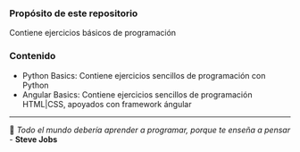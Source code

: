 
### **Propósito de este repositorio**
Contiene ejercicios básicos de programación


### **Contenido**

* Python Basics: Contiene ejercicios sencillos de programación con Python
* Angular Basics: Contiene ejercicios sencillos de programación HTML|CSS, apoyados con framework ángular

------
:memo: _Todo el mundo debería aprender a programar, porque te enseña a pensar_ -  **Steve Jobs**

